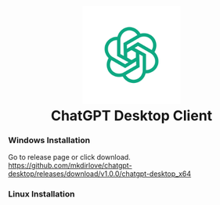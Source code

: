 <h1 align="center">
  <br>
  <a href="https://github.com/mkdirlove/chatgpt-desktop"><img src="https://github.com/mkdirlove/chatgpt-desktop/blob/main/icon.png" height="200px" width="200px" alt="chatgpt-desktop"></a>
  <br>
  ChatGPT Desktop Client
  <br>
</h1>

### Windows Installation
Go to release page or click download.
https://github.com/mkdirlove/chatgpt-desktop/releases/download/v1.0.0/chatgpt-desktop_x64

### Linux Installation
